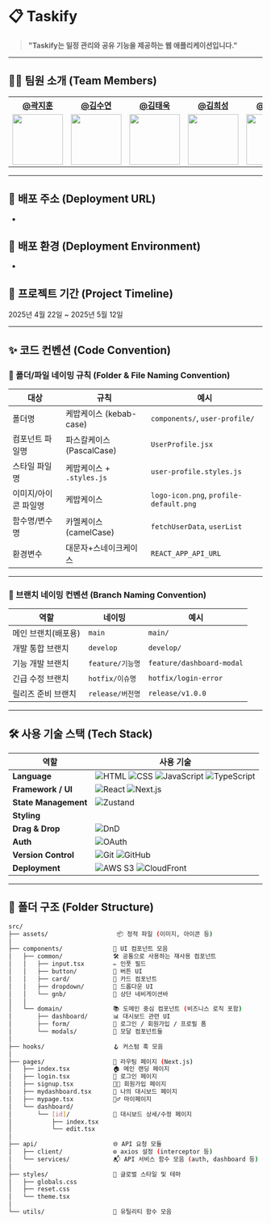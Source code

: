 # 📋 Taskify
> **"Taskify는 일정 관리와 공유 기능을 제공하는 웹 애플리케이션입니다."**

---

## 🧑‍💻 팀원 소개 (Team Members)

<table>
  <tr>
    <th><a href="https://github.com/jihoon135">@곽지훈</a></th>
    <th><a href="https://github.com/ramong26">@김수연</a></th>
    <th><a href="https://github.com/dkozowlk">@김태욱</a></th>
    <th><a href="https://github.com/huiseong29">@김희성</a></th>
    <th><a href="https://github.com/Parkchanyoung0710">@박찬영</a></th>
  </tr>
  <tr>
    <td><img src="https://avatars.githubusercontent.com/u/100752796?v=4" width="100"></td>
    <td><img src="https://avatars.githubusercontent.com/u/192767726?v=4" width="100"></td>
    <td><img src="https://avatars.githubusercontent.com/u/56295839?v=4" width="100"></td>
    <td><img src="https://avatars.githubusercontent.com/u/175691313?v=4" width="100"></td>
    <td><img src="https://avatars.githubusercontent.com/u/120624055?v=4" width="100"></td>
  </tr>
</table>

---

## 🔗 배포 주소 (Deployment URL)
- 

## 🚀 배포 환경 (Deployment Environment)
- 

## 📅 프로젝트 기간 (Project Timeline)
2025년 4월 22일 ~ 2025년 5월 12일

---

## ✨ 코드 컨벤션 (Code Convention)

### 📁 폴더/파일 네이밍 규칙 (Folder & File Naming Convention)

| **대상** | **규칙** | **예시** |
|---|---|---|
| 폴더명 | 케밥케이스 (kebab-case) | `components/`, `user-profile/` |
| 컴포넌트 파일명 | 파스칼케이스 (PascalCase) | `UserProfile.jsx` |
| 스타일 파일명 | 케밥케이스 + `.styles.js` | `user-profile.styles.js` |
| 이미지/아이콘 파일명 | 케밥케이스 | `logo-icon.png`, `profile-default.png` |
| 함수명/변수명 | 카멜케이스 (camelCase) | `fetchUserData`, `userList` |
| 환경변수 | 대문자+스네이크케이스 | `REACT_APP_API_URL` |

---

### 🌿 브랜치 네이밍 컨벤션 (Branch Naming Convention)

| 역할 | 네이밍 | 예시 |
|---|---|---|
| 메인 브랜치(배포용) | `main` | `main/` |
| 개발 통합 브랜치 | `develop` | `develop/` |
| 기능 개발 브랜치 | `feature/기능명` | `feature/dashboard-modal` |
| 긴급 수정 브랜치 | `hotfix/이슈명` | `hotfix/login-error` |
| 릴리즈 준비 브랜치 | `release/버전명` | `release/v1.0.0` |

---

## 🛠️ 사용 기술 스택 (Tech Stack)

| 역할 | 사용 기술 |
|----------|-----------|
| **Language** | ![HTML](https://img.shields.io/badge/HTML-E34F26?style=flat&logo=html5&logoColor=white) ![CSS](https://img.shields.io/badge/CSS-1572B6?style=flat&logo=css3&logoColor=white) ![JavaScript](https://img.shields.io/badge/JavaScript-F7DF1E?style=flat&logo=javascript&logoColor=black) ![TypeScript](https://img.shields.io/badge/TypeScript-3178C6?style=flat&logo=typescript&logoColor=white) |
| **Framework / UI** | ![React](https://img.shields.io/badge/React-61DAFB?style=flat&logo=react&logoColor=black) ![Next.js](https://img.shields.io/badge/Next.js-000000?style=flat&logo=next.js&logoColor=white) |
| **State Management** | ![Zustand](https://img.shields.io/badge/Zustand-000000?style=flat&logo=Zustand&logoColor=white&labelColor=orange) |
| **Styling** |  |
| **Drag & Drop** | ![DnD](https://img.shields.io/badge/Drag_&_Drop_UI-6E40C9?style=flat&logo=framer&logoColor=white) |
| **Auth** | ![OAuth](https://img.shields.io/badge/OAuth-4285F4?style=flat&logo=google&logoColor=white) |
| **Version Control** | ![Git](https://img.shields.io/badge/Git-F05032?style=flat&logo=git&logoColor=white) ![GitHub](https://img.shields.io/badge/GitHub-181717?style=flat&logo=github&logoColor=white) |
| **Deployment** | ![AWS S3](https://img.shields.io/badge/AWS_S3-FF9900?style=flat&logo=amazonaws&logoColor=white) ![CloudFront](https://img.shields.io/badge/CloudFront-232F3E?style=flat&logo=amazonaws&logoColor=white) |


---

## 📂 폴더 구조 (Folder Structure)

```bash
src/
├── assets/                   📦 정적 파일 (이미지, 아이콘 등)
│
├── components/              🧩 UI 컴포넌트 모음
│   ├── common/              🛠️ 공통으로 사용하는 재사용 컴포넌트
│   │   ├── input.tsx        ✏️ 인풋 필드
│   │   ├── button/          🔘 버튼 UI
│   │   ├── card/            📇 카드 컴포넌트
│   │   ├── dropdown/        🔽 드롭다운 UI
│   │   └── gnb/             🧭 상단 네비게이션바
│   │
│   └── domain/              📚 도메인 중심 컴포넌트 (비즈니스 로직 포함)
│       ├── dashboard/       📊 대시보드 관련 UI
│       ├── form/            📝 로그인 / 회원가입 / 프로필 폼
│       └── modals/          💬 모달 컴포넌트들
│
├── hooks/                   🪝 커스텀 훅 모음
│
├── pages/                   📄 라우팅 페이지 (Next.js)
│   ├── index.tsx            🏠 메인 랜딩 페이지
│   ├── login.tsx            🔐 로그인 페이지
│   ├── signup.tsx           🧑‍💻 회원가입 페이지
│   ├── mydashboard.tsx      📂 나의 대시보드 페이지
│   ├── mypage.tsx           🙋‍♂️ 마이페이지
│   └── dashboard/
│       └── [id]/            🧱 대시보드 상세/수정 페이지
│           ├── index.tsx
│           └── edit.tsx
│
├── api/                     🌐 API 요청 모듈
│   ├── client/              ⚙️ axios 설정 (interceptor 등)
│   └── services/            📬 API 서비스 함수 모음 (auth, dashboard 등)
│
├── styles/                  🎨 글로벌 스타일 및 테마
│   ├── globals.css
│   ├── reset.css
│   └── theme.tsx
│
└── utils/                   🧠 유틸리티 함수 모음

